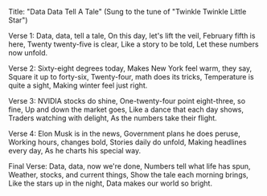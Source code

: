 Title: "Data Data Tell A Tale"
(Sung to the tune of "Twinkle Twinkle Little Star")

Verse 1:
Data, data, tell a tale,
On this day, let's lift the veil,
February fifth is here,
Twenty twenty-five is clear,
Like a story to be told,
Let these numbers now unfold.

Verse 2:
Sixty-eight degrees today,
Makes New York feel warm, they say,
Square it up to forty-six,
Twenty-four, math does its tricks,
Temperature is quite a sight,
Making winter feel just right.

Verse 3:
NVIDIA stocks do shine,
One-twenty-four point eight-three, so fine,
Up and down the market goes,
Like a dance that each day shows,
Traders watching with delight,
As the numbers take their flight.

Verse 4:
Elon Musk is in the news,
Government plans he does peruse,
Working hours, changes bold,
Stories daily do unfold,
Making headlines every day,
As he charts his special way.

Final Verse:
Data, data, now we're done,
Numbers tell what life has spun,
Weather, stocks, and current things,
Show the tale each morning brings,
Like the stars up in the night,
Data makes our world so bright.
